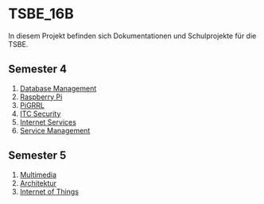 # TSBE_16B

In diesem Projekt befinden sich Dokumentationen und Schulprojekte für die TSBE.

## Semester 4
1) [Database Management](semester_4/database_management/readme.md)
2) [Raspberry Pi](semester_4/raspi/readme.md)
3) [PiGRRL](semester_4/pigrrl/readme.md)
4) [ITC Security](semester_4/itc-sicherheit/readme.md)
5) [Internet Services](semester_4/internet_services/readme.md)
6) [Service Management](semester_4/servicemanagement/readme.md)

## Semester 5
1) [Multimedia](semester_5/multimedia/readme.md)
2) [Architektur](semester_5/architektur/readme.md)
3) [Internet of Things](semester_5/iot/readme.md)
